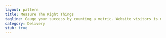 ```yaml
---
layout: pattern
title: Measure The Right Things
tagline: Gauge your success by counting a metric. Website visitors is not a good metric.
category: Delivery
stub: true
---
```

